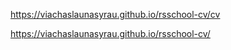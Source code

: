 https://viachaslaunasyrau.github.io/rsschool-cv/cv


https://viachaslaunasyrau.github.io/rsschool-cv/
